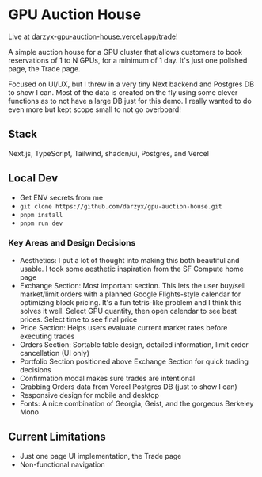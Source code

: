 # GPU Auction House

Live at [darzyx-gpu-auction-house.vercel.app/trade](https://darzyx-gpu-auction-house.vercel.app/trade)!

A simple auction house for a GPU cluster that allows customers to book reservations of 1 to N GPUs, for a minimum of 1 day. It's just one polished page, the Trade page.

Focused on UI/UX, but I threw in a very tiny Next backend and Postgres DB to show I can. Most of the data is created on the fly using some clever functions as to not have a large DB just for this demo. I really wanted to do even more but kept scope small to not go overboard!

## Stack

Next.js, TypeScript, Tailwind, shadcn/ui, Postgres, and Vercel

## Local Dev

-   Get ENV secrets from me
-   `git clone https://github.com/darzyx/gpu-auction-house.git`
-   `pnpm install`
-   `pnpm run dev`

### Key Areas and Design Decisions

-   Aesthetics: I put a lot of thought into making this both beautiful and usable. I took some aesthetic inspiration from the SF Compute home page
-   Exchange Section: Most important section. This lets the user buy/sell market/limit orders with a planned Google Flights-style calendar for optimizing block pricing. It's a fun tetris-like problem and I think this solves it well. Select GPU quantity, then open calendar to see best prices. Select time to see final price
-   Price Section: Helps users evaluate current market rates before executing trades
-   Orders Section: Sortable table design, detailed information, limit order cancellation (UI only)
-   Portfolio Section positioned above Exchange Section for quick trading decisions
-   Confirmation modal makes sure trades are intentional
-   Grabbing Orders data from Vercel Postgres DB (just to show I can)
-   Responsive design for mobile and desktop
-   Fonts: A nice combination of Georgia, Geist, and the gorgeous Berkeley Mono

## Current Limitations

-   Just one page UI implementation, the Trade page
-   Non-functional navigation
